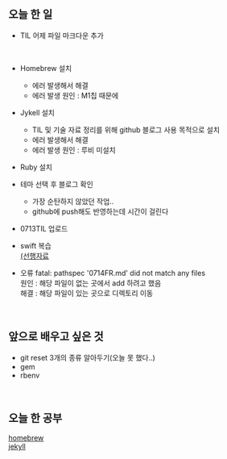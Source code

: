 ## 오늘 한 일  

* TIL 어제 파일 마크다운 추가

<br/>

* Homebrew 설치
    * 에러 발생해서 해결
    * 에러 발생 원인 : M1칩 때문에
* Jykell 설치
    * TIL 및 기술 자료 정리를 위해 github 블로그 사용 목적으로 설치
    * 에러 발생해서 해결 
    * 에러 발생 원인 : 루비 미설치
* Ruby 설치
* 테마 선택 후 블로그 확인 
    * 가장 순탄하지 않았던 작업..
    * github에 push해도 반영하는데 시간이 걸린다 
* 0713TIL 업로드 

* swift 복습  
[(선행자료](https://nbcamp-1.gitbook.io/swift-handbook/)

* 오류
fatal: pathspec '0714FR.md' did not match any files  
원인 : 해당 파일이 없는 곳에서 add 하려고 했음  
해결 : 해당 파일이 있는 곳으로 디렉토리 이동

<br/>

## 앞으로 배우고 싶은 것
* git reset 3개의 종류 알아두기(오늘 못 했다..)
* gem 
* rbenv

<br/>

## 오늘 한 공부  
[homebrew](/contents/homebrew.md)  
[jekyll](/contents/jekyll.md)





    